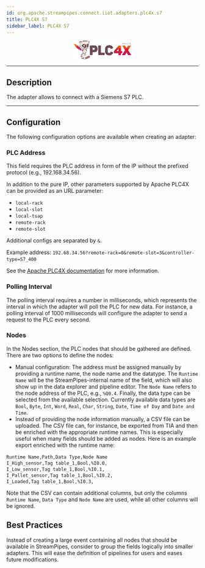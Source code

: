 ```yaml
---
id: org.apache.streampipes.connect.iiot.adapters.plc4x.s7
title: PLC4X S7
sidebar_label: PLC4X S7
---
```


<!--
  ~ Licensed to the Apache Software Foundation (ASF) under one or more
  ~ contributor license agreements.  See the NOTICE file distributed with
  ~ this work for additional information regarding copyright ownership.
  ~ The ASF licenses this file to You under the Apache License, Version 2.0
  ~ (the "License"); you may not use this file except in compliance with
  ~ the License.  You may obtain a copy of the License at
  ~
  ~    http://www.apache.org/licenses/LICENSE-2.0
  ~
  ~ Unless required by applicable law or agreed to in writing, software
  ~ distributed under the License is distributed on an "AS IS" BASIS,
  ~ WITHOUT WARRANTIES OR CONDITIONS OF ANY KIND, either express or implied.
  ~ See the License for the specific language governing permissions and
  ~ limitations under the License.
  ~
  -->



<p align="center"> 
    <img src="/img/pipeline-elements/org.apache.streampipes.connect.iiot.adapters.plc4x.s7/icon.png" width="150px;" class="pe-image-documentation"/>
</p>

***

## Description

The adapter allows to connect with a Siemens S7 PLC.

***

## Configuration

The following configuration options are available when creating an adapter:

### PLC Address

This field requires the PLC address in form of the IP without the prefixed protocol (e.g., 192.168.34.56).

In addition to the pure IP, other parameters supported by Apache PLC4X can be provided as an URL parameter:

* `local-rack`
* `local-slot`
* `local-tsap`
* `remote-rack`
* `remote-slot`

Additional configs are separated by `&`.

Example address: `192.68.34.56?remote-rack=0&remote-slot=3&controller-type=S7_400`

See the <a href="https://plc4x.apache.org/users/protocols/s7.html">Apache PLC4X documentation</a> for more information.

### Polling Interval

The polling interval requires a number in milliseconds, which represents the interval in which the adapter will poll the
PLC for new data. For instance, a polling interval of 1000 milliseconds will configure the adapter to send a request to
the PLC every second.

### Nodes

In the Nodes section, the PLC nodes that should be gathered are defined.
There are two options to define the nodes:

* Manual configuration: The address must be assigned manually by providing a runtime name, the node name and the
  datatype. The `Runtime Name` will be the StreamPipes-internal name of the field, which will also show up in the data
  explorer and pipeline editor. The `Node Name` refers to the node address of the PLC, e.g., `%Q0.4`. Finally, the data
  type can be selected from the available selection. Currently available data types
  are `Bool`, `Byte`, `Int`, `Word`, `Real`, `Char`, `String`, `Date`, `Time of Day` and `Date and Time`.
* Instead of providing the node information manually, a CSV file can be uploaded. The CSV file can, for instance, be
  exported from TIA and then be enriched with the appropriate runtime names. This is especially useful when many fields
  should be added as nodes. Here is an example export enriched with the runtime name:

```
Runtime Name,Path,Data Type,Node Name
I_High_sensor,Tag table_1,Bool,%I0.0,
I_Low_sensor,Tag table_1,Bool,%I0.1,
I_Pallet_sensor,Tag table_1,Bool,%I0.2,
I_Loaded,Tag table_1,Bool,%I0.3,
```

Note that the CSV can contain additional columns, but only the columns `Runtime Name`, `Data Type` and `Node Name` are
used, while all other columns will be ignored.

## Best Practices

Instead of creating a large event containing all nodes that should be available in StreamPipes, consider to group the
fields logically into smaller adapters.
This will ease the definition of pipelines for users and eases future modifications.
